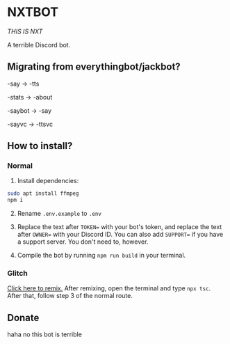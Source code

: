 # NXTBOT

_THIS IS NXT_

A terrible Discord bot.

## Migrating from everythingbot/jackbot?

-say → -tts

-stats → -about

-saybot → -say

-sayvc → -ttsvc

## How to install?

### Normal

1. Install dependencies:

```bash
sudo apt install ffmpeg
npm i
```

2. Rename `.env.example` to `.env`

3. Replace the text after `TOKEN=` with your bot's token, and replace the text after `OWNER=` with your Discord ID.
   You can also add `SUPPORT=` if you have a support server. You don't need to, however.

4. Compile the bot by running `npm run build` in your terminal.

### Glitch

[Click here to remix.](https://glitch.com/edit/#!/remix/nxtbot)
After remixing, open the terminal and type `npx tsc`. After that, follow step 3 of the normal route.

## Donate

haha no this bot is terrible
